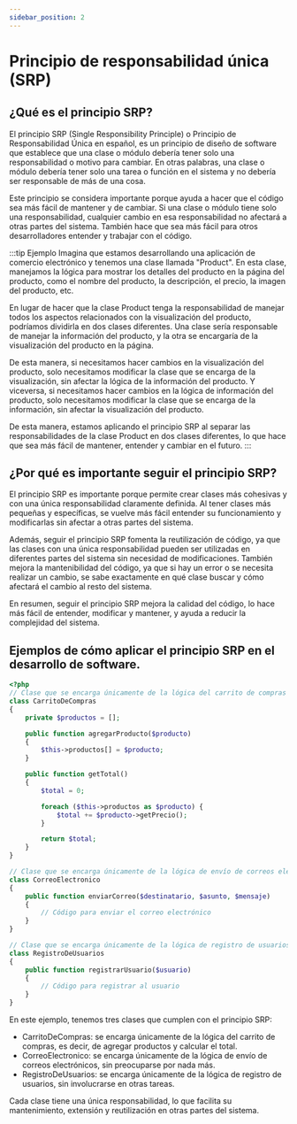 ```yaml
---
sidebar_position: 2
---
```


# Principio de responsabilidad única (SRP)

## ¿Qué es el principio SRP?

El principio SRP (Single Responsibility Principle) o Principio de Responsabilidad Única en español, es un principio de diseño de software que establece que una clase o módulo debería tener solo una responsabilidad o motivo para cambiar. En otras palabras, una clase o módulo debería tener solo una tarea o función en el sistema y no debería ser responsable de más de una cosa.

Este principio se considera importante porque ayuda a hacer que el código sea más fácil de mantener y de cambiar. Si una clase o módulo tiene solo una responsabilidad, cualquier cambio en esa responsabilidad no afectará a otras partes del sistema. También hace que sea más fácil para otros desarrolladores entender y trabajar con el código.

:::tip Ejemplo
Imagina que estamos desarrollando una aplicación de comercio electrónico y tenemos una clase llamada "Product". En esta clase, manejamos la lógica para mostrar los detalles del producto en la página del producto, como el nombre del producto, la descripción, el precio, la imagen del producto, etc.

En lugar de hacer que la clase Product tenga la responsabilidad de manejar todos los aspectos relacionados con la visualización del producto, podríamos dividirla en dos clases diferentes. Una clase sería responsable de manejar la información del producto, y la otra se encargaría de la visualización del producto en la página.

De esta manera, si necesitamos hacer cambios en la visualización del producto, solo necesitamos modificar la clase que se encarga de la visualización, sin afectar la lógica de la información del producto. Y viceversa, si necesitamos hacer cambios en la lógica de información del producto, solo necesitamos modificar la clase que se encarga de la información, sin afectar la visualización del producto.

De esta manera, estamos aplicando el principio SRP al separar las responsabilidades de la clase Product en dos clases diferentes, lo que hace que sea más fácil de mantener, entender y cambiar en el futuro.
:::

## ¿Por qué es importante seguir el principio SRP?

El principio SRP es importante porque permite crear clases más cohesivas y con una única responsabilidad claramente definida. Al tener clases más pequeñas y específicas, se vuelve más fácil entender su funcionamiento y modificarlas sin afectar a otras partes del sistema.

Además, seguir el principio SRP fomenta la reutilización de código, ya que las clases con una única responsabilidad pueden ser utilizadas en diferentes partes del sistema sin necesidad de modificaciones. También mejora la mantenibilidad del código, ya que si hay un error o se necesita realizar un cambio, se sabe exactamente en qué clase buscar y cómo afectará el cambio al resto del sistema.

En resumen, seguir el principio SRP mejora la calidad del código, lo hace más fácil de entender, modificar y mantener, y ayuda a reducir la complejidad del sistema.

## Ejemplos de cómo aplicar el principio SRP en el desarrollo de software.

```php
<?php
// Clase que se encarga únicamente de la lógica del carrito de compras
class CarritoDeCompras
{
    private $productos = [];

    public function agregarProducto($producto)
    {
        $this->productos[] = $producto;
    }

    public function getTotal()
    {
        $total = 0;

        foreach ($this->productos as $producto) {
            $total += $producto->getPrecio();
        }

        return $total;
    }
}

// Clase que se encarga únicamente de la lógica de envío de correos electrónicos
class CorreoElectronico
{
    public function enviarCorreo($destinatario, $asunto, $mensaje)
    {
        // Código para enviar el correo electrónico
    }
}

// Clase que se encarga únicamente de la lógica de registro de usuarios
class RegistroDeUsuarios
{
    public function registrarUsuario($usuario)
    {
        // Código para registrar al usuario
    }
}
```
En este ejemplo, tenemos tres clases que cumplen con el principio SRP:

- CarritoDeCompras: se encarga únicamente de la lógica del carrito de compras, es decir, de agregar productos y calcular el total.
- CorreoElectronico: se encarga únicamente de la lógica de envío de correos electrónicos, sin preocuparse por nada más.
- RegistroDeUsuarios: se encarga únicamente de la lógica de registro de usuarios, sin involucrarse en otras tareas.

Cada clase tiene una única responsabilidad, lo que facilita su mantenimiento, extensión y reutilización en otras partes del sistema.